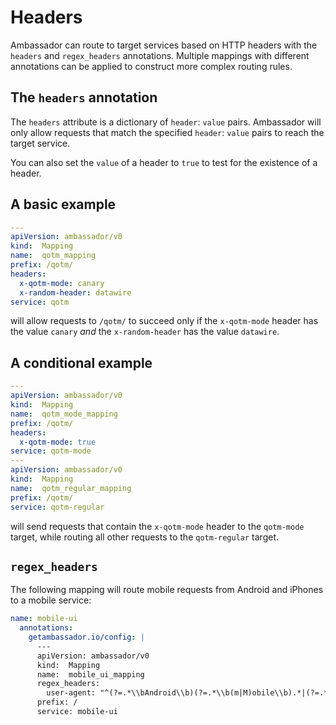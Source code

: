 # Headers

Ambassador can route to target services based on HTTP headers with the `headers` and `regex_headers` annotations. Multiple mappings with different annotations can be applied to construct more complex routing rules.

## The `headers` annotation

The `headers` attribute is a dictionary of `header`: `value` pairs. Ambassador will only allow requests that match the specified `header`: `value` pairs to reach the target service.

You can also set the `value` of a header to `true` to test for the existence of a header.

## A basic example

```yaml
---
apiVersion: ambassador/v0
kind:  Mapping
name:  qotm_mapping
prefix: /qotm/
headers:
  x-qotm-mode: canary
  x-random-header: datawire
service: qotm
```

will allow requests to `/qotm/` to succeed only if the `x-qotm-mode` header has the value `canary` _and_ the `x-random-header` has the value `datawire`.

## A conditional example

```yaml
---
apiVersion: ambassador/v0
kind:  Mapping
name:  qotm_mode_mapping
prefix: /qotm/
headers:
  x-qotm-mode: true
service: qotm-mode
---
apiVersion: ambassador/v0
kind:  Mapping
name:  qotm_regular_mapping
prefix: /qotm/
service: qotm-regular
```

will send requests that contain the `x-qotm-mode` header to the `qotm-mode` target, while routing all other requests to the `qotm-regular` target.

## `regex_headers`

The following mapping will route mobile requests from Android and iPhones to a mobile service:

```yaml
name: mobile-ui
  annotations:
    getambassador.io/config: |
      ---
      apiVersion: ambassador/v0
      kind:  Mapping
      name:  mobile_ui_mapping
      regex_headers:
        user-agent: "^(?=.*\\bAndroid\\b)(?=.*\\b(m|M)obile\\b).*|(?=.*\\biPhone\\b)(?=.*\\b(m|M)obile\\b).*$"
      prefix: /
      service: mobile-ui
```